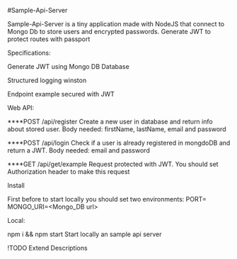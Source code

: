 #Sample-Api-Server

Sample-Api-Server is a tiny application made with NodeJS that connect to Mongo Db to store users and encrypted passwords. Generate JWT to protect routes with passport

Specifications:

Generate JWT using Mongo DB Database

Structured logging winston

Endpoint example secured with JWT

Web API:

****POST /api/register Create a new user in database and return info about stored user. Body needed: firstName, lastName, email and password

****POST /api/login Check if a user is already registered in mongdoDB and return a JWT. Body needed:  email and password

****GET /api/get/example Request protected with JWT. You should set Authorization header to make this request

Install

First before to start locally you should set two environments:
PORT=<PORT where you want to start server>
MONGO_URI=<Mongo_DB url>

Local:

npm i && npm start
Start locally an sample api server

!TODO Extend Descriptions
